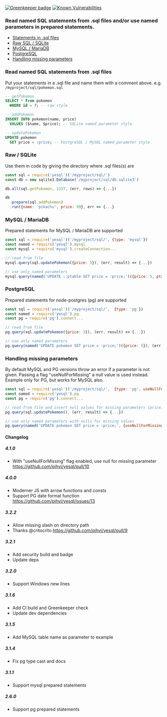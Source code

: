 [![Greenkeeper badge](https://badges.greenkeeper.io/pihvi/yesql.svg)](https://travis-ci.org/pihvi/yesql) [![Known Vulnerabilities](https://snyk.io/test/npm/yesql/badge.svg)](https://snyk.io/test/npm/yesql)

### Read named SQL statements from .sql files and/or use named parameters in prepared statements.
- [Statements in .sql files](#read-named-sql-statements-from-sql-files)
- [Raw SQL / SQLite](#raw--sqlite)
- [MySQL / MariaDB](#mysql--mariadb)
- [PostgreSQL](#postgresql)
- [Handling missing parameters](#handling-missing-parameters)

### Read named SQL statements from .sql files
Put your statements in a .sql file and name them with a comment above.
e.g. `/myproject/sql/pokemon.sql`
```sql
-- getPokemon
SELECT * from pokemon
  WHERE id = ?; -- raw style

-- addPokemon
INSERT INTO pokemon(name, price)
  VALUES ($name, $price); -- SQLite named parameter style

-- updatePokemon
UPDATE pokemon
  SET price = :price; -- PostgreSQL / MySQL named parameter style
```

### Raw / SQLite
Use them in code by giving the directory where .sql files(s) are
```javascript
const sql = require('yesql')('/myproject/sql/')
const db = new sqlite3.Database('/myproject/sql/db.sqlite3')

db.all(sql.getPokemon, 1337, (err, rows) => {...})

db
  .prepare(sql.addPokemon)
  .run({name: 'pikachu', price: 99}, err => {...}
```

### MySQL / MariaDB
Prepared statements for MySQL / MariaDB are supported
```javascript
const sql = require('yesql')('/myproject/sql/', {type: 'mysql'})
const named = require('yesql').mysql
const mysql = require('mysql').createConnection...

// read from file
mysql.query(sql.updatePokemon({price: 5}), (err, result) => {...})

// use only named parameters
mysql.query(named('UPDATE ::ptable SET price = :price;')({price: 5, ptable: 'pokemon'}), (err, result) => {...})
```

### PostgreSQL
Prepared statements for node-postgres (pg) are supported
```javascript
const sql = require('yesql')('/myproject/sql/',  {type: 'pg'})
const named = require('yesql').pg
const pg = require('pg').connect...

// read from file
pg.query(sql.updatePokemon({price: 5}), (err, result) => {...})

// use only named parameters
pg.query(named('UPDATE pokemon SET price = :price;')({price: 5}), (err, result) => {...})
```

### Handling missing parameters
By default MySQL and PG versions throw an error if a parameter is not given.
Passing a flag "useNullForMissing" a null value is used instead.
Example only for PG, but works for MySQL also. 
```javascript
const sql = require('yesql')('/myproject/sql/',  {type: 'pg', useNullForMissing: true})
const named = require('yesql').pg
const pg = require('pg').connect...

// read from file and insert null values for missing parameters (price)
pg.query(sql.updatePokemon(), (err, result) => {...})

// use only named parameters with nulls for missing values
pg.query(named('UPDATE pokemon SET price = :price;', {useNullForMissing: true})({}), (err, result) => {...})
```

#### Changelog

##### 4.1.0
- With "useNullForMissing" flag enabled, use null for missing parameter https://github.com/pihvi/yesql/pull/10

##### 4.0.0
- Moderner JS with arrow functions and consts
- Support PG date format function https://github.com/pihvi/yesql/issues/13

##### 3.2.2
- Allow missing slash on directory path
- Thanks @critocrito https://github.com/pihvi/yesql/pull/9

##### 3.2.1
- Add security build and badge
- Update deps

##### 3.2.0
- Support Windows new lines

##### 3.1.6
- Add CI build and Greenkeeper check
- Update dev dependencies

##### 3.1.5
- Add MySQL table name as parameter to example

##### 3.1.4
- Fix pg type cast and docs

##### 3.1.1
- Support mysql prepared statements

##### 2.6.0
- Support pg prepared statements
